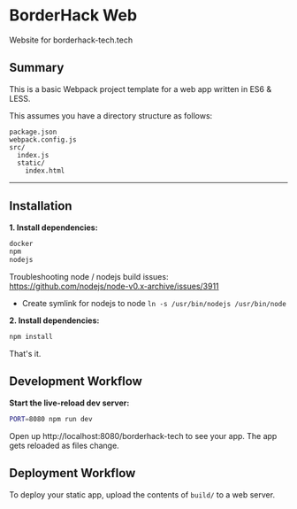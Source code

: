 # BorderHack Web
Website for borderhack-tech.tech

## Summary
This is a basic Webpack project template for a web app written in ES6 & LESS.

This assumes you have a directory structure as follows:

```
package.json
webpack.config.js
src/
  index.js
  static/
    index.html
```

---

## Installation

**1. Install dependencies:**

```sh
docker
npm
nodejs
```

Troubleshooting node / nodejs build issues: https://github.com/nodejs/node-v0.x-archive/issues/3911
* Create symlink for nodejs to node `ln -s /usr/bin/nodejs /usr/bin/node`

**2. Install dependencies:**

```sh
npm install
```

That's it.

## Development Workflow

**Start the live-reload dev server:**

```sh
PORT=8080 npm run dev
```

Open up http://localhost:8080/borderhack-tech to see your app.
The app gets reloaded as files change.

## Deployment Workflow

To deploy your static app, upload the contents of `build/` to a web server.
